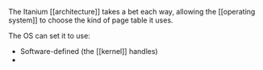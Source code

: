 The Itanium [[architecture]] takes a bet each way, allowing the [[operating system]] to choose the kind of page table it uses.

The OS can set it to use:
- Software-defined (the [[kernel]] handles)
- 